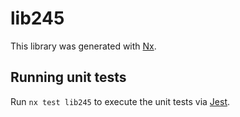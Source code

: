 # lib245

This library was generated with [Nx](https://nx.dev).

## Running unit tests

Run `nx test lib245` to execute the unit tests via [Jest](https://jestjs.io).
